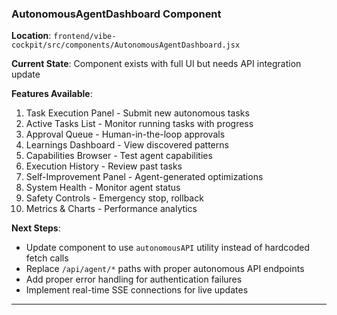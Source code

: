 ### AutonomousAgentDashboard Component

**Location**: `frontend/vibe-cockpit/src/components/AutonomousAgentDashboard.jsx`

**Current State**: Component exists with full UI but needs API integration update

**Features Available**:

1. Task Execution Panel - Submit new autonomous tasks
2. Active Tasks List - Monitor running tasks with progress
3. Approval Queue - Human-in-the-loop approvals
4. Learnings Dashboard - View discovered patterns
5. Capabilities Browser - Test agent capabilities
6. Execution History - Review past tasks
7. Self-Improvement Panel - Agent-generated optimizations
8. System Health - Monitor agent status
9. Safety Controls - Emergency stop, rollback
10. Metrics & Charts - Performance analytics

**Next Steps**:

- Update component to use `autonomousAPI` utility instead of hardcoded fetch calls
- Replace `/api/agent/*` paths with proper autonomous API endpoints
- Add proper error handling for authentication failures
- Implement real-time SSE connections for live updates

---
